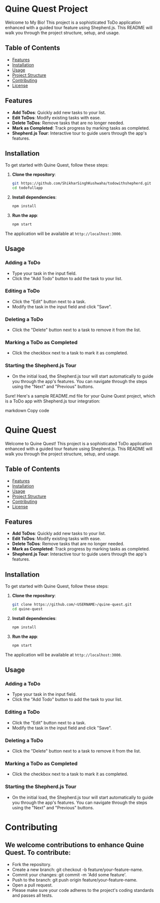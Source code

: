 # Quine Quest Project

Welcome to My Bio! This project is a sophisticated ToDo application enhanced with a guided tour feature using Shepherd.js. This README will walk you through the project structure, setup, and usage.

## Table of Contents

- [Features](#features)
- [Installation](#installation)
- [Usage](#usage)
- [Project Structure](#project-structure)
- [Contributing](#contributing)
- [License](#license)

## Features

- **Add ToDos**: Quickly add new tasks to your list.
- **Edit ToDos**: Modify existing tasks with ease.
- **Delete ToDos**: Remove tasks that are no longer needed.
- **Mark as Completed**: Track progress by marking tasks as completed.
- **Shepherd.js Tour**: Interactive tour to guide users through the app's features.

## Installation

To get started with Quine Quest, follow these steps:

1. **Clone the repository**:

   ```bash
   git https://github.com/ShikharSinghKushwaha/todowithshepherd.git
   cd todofullapp
   ```

2. **Install dependencies**:

   ```bash
   npm install
   ```

3. **Run the app**:
   ```bash
   npm start
   ```

The application will be available at `http://localhost:3000`.

## Usage

### Adding a ToDo

- Type your task in the input field.
- Click the "Add Todo" button to add the task to your list.

### Editing a ToDo

- Click the "Edit" button next to a task.
- Modify the task in the input field and click "Save".

### Deleting a ToDo

- Click the "Delete" button next to a task to remove it from the list.

### Marking a ToDo as Completed

- Click the checkbox next to a task to mark it as completed.

### Starting the Shepherd.js Tour

- On the initial load, the Shepherd.js tour will start automatically to guide you through the app's features. You can navigate through the steps using the "Next" and "Previous" buttons.

Sure! Here's a sample README.md file for your Quine Quest project, which is a ToDo app with Shepherd.js tour integration:

markdown
Copy code

# Quine Quest

Welcome to Quine Quest! This project is a sophisticated ToDo application enhanced with a guided tour feature using Shepherd.js. This README will walk you through the project structure, setup, and usage.

## Table of Contents

- [Features](#features)
- [Installation](#installation)
- [Usage](#usage)
- [Project Structure](#project-structure)
- [Contributing](#contributing)
- [License](#license)

## Features

- **Add ToDos**: Quickly add new tasks to your list.
- **Edit ToDos**: Modify existing tasks with ease.
- **Delete ToDos**: Remove tasks that are no longer needed.
- **Mark as Completed**: Track progress by marking tasks as completed.
- **Shepherd.js Tour**: Interactive tour to guide users through the app's features.

## Installation

To get started with Quine Quest, follow these steps:

1. **Clone the repository**:

   ```bash
   git clone https://github.com/<USERNAME>/quine-quest.git
   cd quine-quest
   ```

2. **Install dependencies**:

   ```bash
   npm install
   ```

3. **Run the app**:
   ```bash
   npm start
   ```

The application will be available at `http://localhost:3000`.

## Usage

### Adding a ToDo

- Type your task in the input field.
- Click the "Add Todo" button to add the task to your list.

### Editing a ToDo

- Click the "Edit" button next to a task.
- Modify the task in the input field and click "Save".

### Deleting a ToDo

- Click the "Delete" button next to a task to remove it from the list.

### Marking a ToDo as Completed

- Click the checkbox next to a task to mark it as completed.

### Starting the Shepherd.js Tour

- On the initial load, the Shepherd.js tour will start automatically to guide you through the app's features. You can navigate through the steps using the "Next" and "Previous" buttons.

# Contributing

## We welcome contributions to enhance Quine Quest. To contribute:

- Fork the repository.
- Create a new branch: git checkout -b feature/your-feature-name.
- Commit your changes: git commit -m 'Add some feature'.
- Push to the branch: git push origin feature/your-feature-name.
- Open a pull request.
- Please make sure your code adheres to the project's coding standards and passes all tests.
